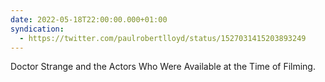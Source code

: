 ```yaml
---
date: 2022-05-18T22:00:00.000+01:00
syndication:
  - https://twitter.com/paulrobertlloyd/status/1527031415203893249
---
```


Doctor Strange and the Actors Who Were Available at the Time of Filming.

